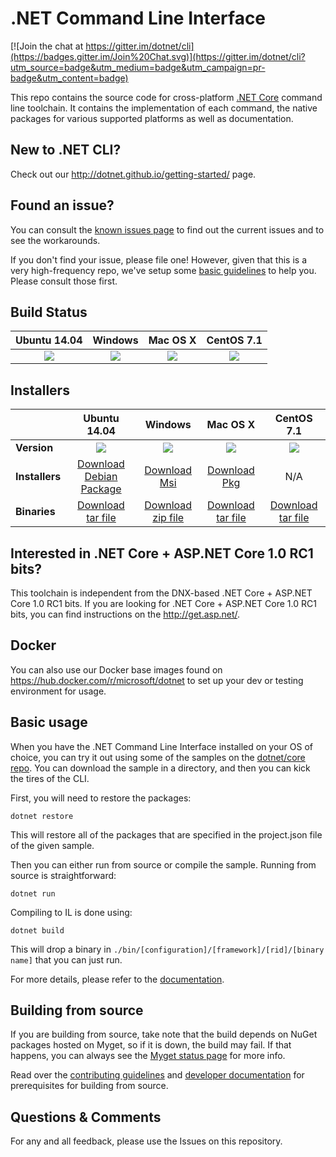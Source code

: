 # .NET Command Line Interface

[![Join the chat at https://gitter.im/dotnet/cli](https://badges.gitter.im/Join%20Chat.svg)](https://gitter.im/dotnet/cli?utm_source=badge&utm_medium=badge&utm_campaign=pr-badge&utm_content=badge)

This repo contains the source code for cross-platform [.NET Core](http://github.com/dotnet/core) command line toolchain. It contains the implementation of each command, the native packages for various supported platforms as well as documentation. 

New to .NET CLI?
------------
Check out our http://dotnet.github.io/getting-started/ page. 

Found an issue?
---------------
You can consult the [known issues page](Documentation/known-issues.md) to find out the current issues and 
to see the workarounds.  

If you don't find your issue, please file one! However, given that this is a very high-frequency repo, we've setup some [basic guidelines](Documentation/issue-filing-guide.md) to help you. Please consult those first.

Build Status
------------

|Ubuntu 14.04 |Windows |Mac OS X |CentOS 7.1 |
|:------:|:------:|:------:|:------:|
|![](https://devdiv.visualstudio.com/DefaultCollection/_apis/public/build/definitions/0bdbc590-a062-4c3f-b0f6-9383f67865ee/601/badge)|![](https://devdiv.visualstudio.com/DefaultCollection/_apis/public/build/definitions/0bdbc590-a062-4c3f-b0f6-9383f67865ee/602/badge)|![](https://devdiv.visualstudio.com/DefaultCollection/_apis/public/build/definitions/0bdbc590-a062-4c3f-b0f6-9383f67865ee/600/badge) |![](https://devdiv.visualstudio.com/DefaultCollection/_apis/public/build/definitions/0bdbc590-a062-4c3f-b0f6-9383f67865ee/597/badge) |

Installers
----------

|         |Ubuntu 14.04 |Windows |Mac OS X |CentOS 7.1 |
|---------|:------:|:------:|:------:|:------:|
|**Version**|![](https://dotnetcli.blob.core.windows.net/dotnet/beta/Binaries/Latest/Ubuntu_x64_Release_version_badge.svg)|![](https://dotnetcli.blob.core.windows.net/dotnet/beta/Binaries/Latest/Windows_x64_Release_version_badge.svg)|![](https://dotnetcli.blob.core.windows.net/dotnet/beta/Binaries/Latest/OSX_x64_Release_version_badge.svg)|![](https://dotnetcli.blob.core.windows.net/dotnet/beta/Binaries/Latest/CentOS_x64_Release_version_badge.svg)|
|**Installers**|[Download Debian Package](https://dotnetcli.blob.core.windows.net/dotnet/beta/Installers/Latest/dotnet-ubuntu-x64.latest.deb)|[Download Msi](https://dotnetcli.blob.core.windows.net/dotnet/beta/Installers/Latest/dotnet-win-x64.latest.exe)|[Download Pkg](https://dotnetcli.blob.core.windows.net/dotnet/beta/Installers/Latest/dotnet-osx-x64.latest.pkg) |N/A |
|**Binaries**|[Download tar file](https://dotnetcli.blob.core.windows.net/dotnet/beta/Binaries/Latest/dotnet-ubuntu-x64.latest.tar.gz)|[Download zip file](https://dotnetcli.blob.core.windows.net/dotnet/beta/Binaries/Latest/dotnet-win-x64.latest.zip)|[Download tar file](https://dotnetcli.blob.core.windows.net/dotnet/beta/Binaries/Latest/dotnet-osx-x64.latest.tar.gz) |[Download tar file](https://dotnetcli.blob.core.windows.net/dotnet/beta/Binaries/Latest/dotnet-centos-x64.latest.tar.gz) |

Interested in .NET Core + ASP.NET Core 1.0 RC1 bits?
----------------------------------------------------

This toolchain is independent from the DNX-based .NET Core + ASP.NET Core 1.0 RC1 bits. If you are looking for .NET Core + ASP.NET Core 1.0 RC1 bits, you can find instructions on the http://get.asp.net/.  

Docker
------

You can also use our Docker base images found on https://hub.docker.com/r/microsoft/dotnet to set up your dev or testing environment for usage.  

Basic usage
-----------

When you have the .NET Command Line Interface installed on your OS of choice, you can try it out using some of the samples on the [dotnet/core repo](https://github.com/dotnet/core/tree/master/samples). You can download the sample in a directory, and then you can kick the tires of the CLI.


First, you will need to restore the packages:
	
	dotnet restore
	
This will restore all of the packages that are specified in the project.json file of the given sample.

Then you can either run from source or compile the sample. Running from source is straightforward:
	
	dotnet run
	
Compiling to IL is done using:
	
	dotnet build

This will drop a binary in `./bin/[configuration]/[framework]/[rid]/[binary name]` that you can just run.

For more details, please refer to the [documentation](https://github.com/dotnet/corert/tree/master/Documentation).

Building from source
--------------------

If you are building from source, take note that the build depends on NuGet packages hosted on Myget, so if it is down, the build may fail. If that happens, you can always see the [Myget status page](http://status.myget.org/) for more info. 

Read over the [contributing guidelines](https://github.com/dotnet/cli/tree/master/CONTRIBUTING.md) and [developer documentation](https://github.com/dotnet/cli/tree/master/Documentation) for prerequisites for building from source.

Questions & Comments
--------------------

For any and all feedback, please use the Issues on this repository. 
